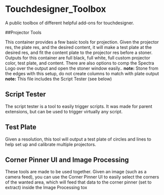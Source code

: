 # Touchdesigner_Toolbox
A public toolbox of different helpful add-ons for touchdesigner.

##Projector Tools

This container provides a few basic tools for projection. Given the projector res, the plate res, and the desired content, it will make a test plate at the desired res, and fit the content plate to the projector res before a stoner. Outputs for this container are full black, full white, full custom projector color, test plate, and content. There are also options to comp the Spectra Logo over the output and open the stoner window easily..
**note:** Stone from the edges with this setup, do not create columns to match with plate output
**note:** This file includes the Script Tester (see below)

## Script Tester

The script tester is a tool to easily trigger scripts. It was made for parent extensions, but can be used to trigger virtually any script.

## Test Plate

Given a resolution, this tool will output a test plate of circles and lines to help set up and calibrate multiple projectors.

## Corner Pinner UI and Image Processing

These tools are made to be used together. Given an image (such as a camera feed), you can use the Corner Pinner UI to easily select the corners of the wanted area, which will feed that data to the corner pinner (set to extract) inside the Image Processing tox
